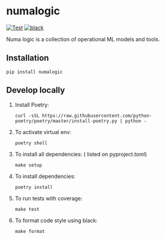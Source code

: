 # numalogic

[![Test](https://github.com/numaproj/numalogic/actions/workflows/ci.yml/badge.svg)](https://github.com/numaproj/numalogic/actions/workflows/ci.yml)
[![black](https://img.shields.io/badge/code%20style-black-000000.svg)](https://github.com/ambv/black)

Numa logic is a collection of operational ML models and tools.


## Installation

```shell
pip install numalogic
```


## Develop locally

1. Install Poetry:
    ```
    curl -sSL https://raw.githubusercontent.com/python-poetry/poetry/master/install-poetry.py | python -
    ```
2. To activate virtual env:
    ```
    poetry shell
    ```
3. To install all dependencies: ( listed on pyproject.toml)
   ```
   make setup
   ```
4. To install dependencies:
    ```
    poetry install
    ```
5. To run tests with coverage:
    ```
    make test
    ```
6. To format code style using black:
    ```
    make format
    ```